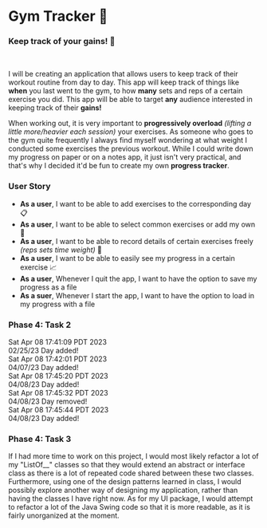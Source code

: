 

# Gym Tracker :memo:

### Keep track of your gains! :muscle:
<br>

I will be creating an application that allows 
users to keep track of their workout routine 
from day to day. This app will keep track of things like
**when** you last went to the gym, to how **many** sets and reps 
of a certain exercise you did. This app will be able to
target **any** audience interested in keeping track of their 
**gains!** 

When working out, it is very important to **progressively
overload** *(lifting a little more/heavier each
session)* your exercises.
As someone who goes to the gym quite frequently
I always find myself wondering at what weight I conducted
some exercises the previous workout. While I could write 
down my progress on paper or on a notes app, it
just isn't very practical, and that's why I decided it'd be
fun to create my own **progress tracker**.

### User Story

- **As a user**, I want to be able to add exercises to the corresponding day :clipboard:
- **As a user**, I want to be able to select common exercises or add my own :green_book:
- **As a user**, I want to be able to record details of certain exercises freely *(reps sets time weight)* :wrench:
- **As a user**, I want to be able to easily see my progress in a certain exercise :chart_with_upwards_trend:
- **As a user**, Whenever I quit the app, I want to have the option to save my progress as a file
- **As a suer**, Whenever I start the app, I want to have the option to load in my progress with a file


### Phase 4: Task 2

Sat Apr 08 17:41:09 PDT 2023  
02/25/23 Day added!   
Sat Apr 08 17:42:01 PDT 2023   
04/07/23 Day added!  
Sat Apr 08 17:45:20 PDT 2023  
04/08/23 Day added!  
Sat Apr 08 17:45:32 PDT 2023  
04/08/23 Day removed!  
Sat Apr 08 17:45:44 PDT 2023  
04/08/23 Day added!  

### Phase 4: Task 3

If I had more time to work on this project, I would most likely
refactor a lot of my "ListOf__" classes so that they would extend an abstract 
or interface class as there is a lot of repeated code shared between these two classes. Furthermore,
using one of the design patterns learned in class, I would possibly
explore another way of designing my application, rather than having the 
classes I have right now. As for my UI package, I would attempt to
refactor a lot of the Java Swing code so that it is more readable, as it is fairly unorganized
at the moment.





